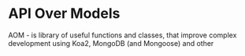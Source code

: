 # API Over Models
AOM - is library of useful functions and classes, that improve complex 
development using Koa2, MongoDB (and Mongoose) and other